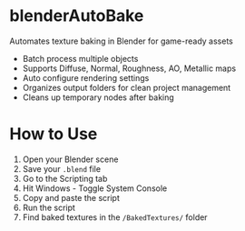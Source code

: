 # blenderAutoBake
Automates texture baking in Blender for game-ready assets

-  Batch process multiple objects
-  Supports Diffuse, Normal, Roughness, AO, Metallic maps
-  Auto configure rendering settings
-  Organizes output folders for clean project management
-  Cleans up temporary nodes after baking

# How to Use
1. Open your Blender scene
2. Save your `.blend` file
3. Go to the Scripting tab
4. Hit Windows - Toggle System Console
5. Copy and paste the script
6. Run the script
7. Find baked textures in the `/BakedTextures/` folder

